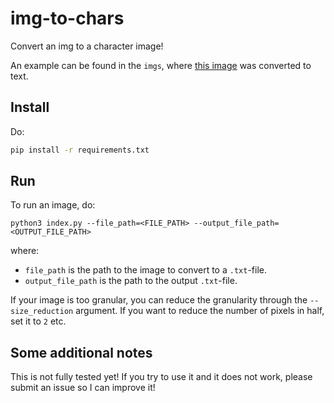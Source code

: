 # img-to-chars
Convert an img to a character image!

An example can be found in the `imgs`, where [this image](https://book-of-mario.fandom.com/wiki/Darkness?file=Darkness.png) was converted to text.

## Install

Do:

```bash
pip install -r requirements.txt
```

## Run

To run an image, do:

```
python3 index.py --file_path=<FILE_PATH> --output_file_path=<OUTPUT_FILE_PATH>
```

where:
- `file_path` is the path to the image to convert to a `.txt`-file.
- `output_file_path` is the path to the output `.txt`-file.

If your image is too granular, you can reduce the granularity through the `--size_reduction` argument. If you want to reduce the number of pixels in half, set it to `2` etc.

## Some additional notes

This is not fully tested yet! If you try to use it and it does not work, please submit an issue so I can improve it!
